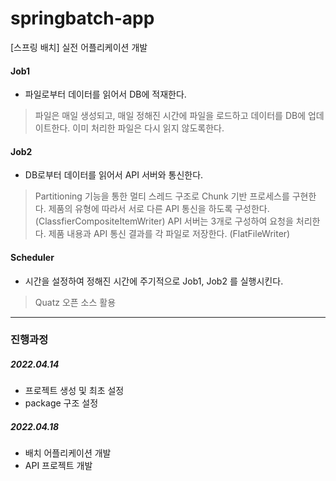 # springbatch-app
[스프링 배치] 실전 어플리케이션 개발

#### Job1
- 파일로부터 데이터를 읽어서 DB에 적재한다.

> 파일은 매일 생성되고, 매일 정해진 시간에 파일을 로드하고 데이터를 DB에 업데이트한다.
> 이미 처리한 파일은 다시 읽지 않도록한다.


#### Job2
- DB로부터 데이터를 읽어서 API 서버와 통신한다.

> Partitioning 기능을 통한 멀티 스레드 구조로 Chunk 기반 프로세스를 구현한다.
> 제품의 유형에 따라서 서로 다른 API 통신을 하도록 구성한다. (ClassfierCompositeItemWriter)
> API 서버는 3개로 구성하여 요청을 처리한다.
> 제품 내용과 API 통신 결과를 각 파일로 저장한다. (FlatFileWriter)


#### Scheduler
- 시간을 설정하여 정해진 시간에 주기적으로 Job1, Job2 를 실행시킨다.

> Quatz 오픈 소스 활용


<hr />

### 진행과정

##### 2022.04.14
- 프로젝트 생성 및 최초 설정
- package 구조 설정

##### 2022.04.18
- 배치 어플리케이션 개발 
- API 프로젝트 개발
